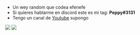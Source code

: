 - Un wey random que codea efenefe
- Si quieres hablarme en discord este es mi tag: **Peppy#3131**
- Tengo un canal de [Youtube](https://youtube.com/channel/elpeppywall) supongo



![](https://github-readme-stats.vercel.app/api?username=ElPeppyWall&show_icons=true&theme=codeSTACKr)
![](https://github-readme-stats.vercel.app/api/top-langs/?username=ElPeppyWall&layout=compact&show_icons=true&theme=codeSTACKr)

<!---
ElPeppyWall/ElPeppyWall is a ✨ special ✨ repository because its `README.md` (this file) appears on your GitHub profile.
You can click the Preview link to take a look at your changes.
--->
